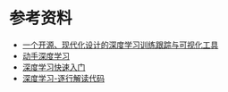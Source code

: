 


# 参考资料

- [一个开源、现代化设计的深度学习训练跟踪与可视化工具](https://github.com/SwanHubX/SwanLab)
- [动手深度学习](https://zh.d2l.ai/)
- [深度学习快速入门](https://www.rethink.fun/)
- [深度学习-逐行解读代码](https://github.com/labmlai/annotated_deep_learning_paper_implementations)
